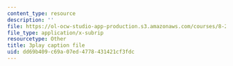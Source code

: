 ```yaml
---
content_type: resource
description: ''
file: https://ol-ocw-studio-app-production.s3.amazonaws.com/courses/8-20-introduction-to-special-relativity-january-iap-2021/dd69b409c69a07ed4778431421cf3fdc_96RHvPVlxN8.srt
file_type: application/x-subrip
resourcetype: Other
title: 3play caption file
uid: dd69b409-c69a-07ed-4778-431421cf3fdc
---
```

